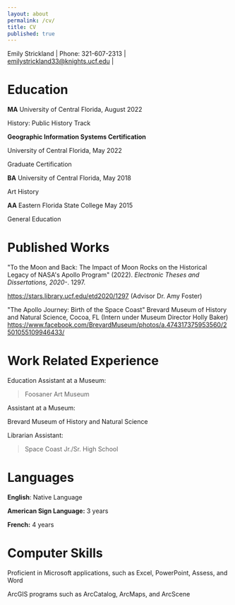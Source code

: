 ```yaml
---
layout: about
permalink: /cv/
title: CV
published: true
---
```


Emily Strickland | Phone: 321-607-2313 | emilystrickland33@knights.ucf.edu |

# Education

**MA** University of Central Florida, August 2022

History: Public History Track

**Geographic Information Systems Certification**

University of Central Florida, May 2022

Graduate Certification

**BA** University of Central Florida, May 2018

Art History

**AA** Eastern Florida State College May 2015

General Education

# Published Works

\"To the Moon and Back: The Impact of Moon Rocks on the Historical
Legacy of NASA\'s Apollo Program\" (2022). *Electronic Theses and
Dissertations, 2020-*. 1297.

<https://stars.library.ucf.edu/etd2020/1297> (Advisor Dr. Amy Foster)

"The Apollo Journey: Birth of the Space Coast" Brevard Museum of History
and Natural Science, Cocoa, FL (Intern under Museum Director Holly
Baker)
<https://www.facebook.com/BrevardMuseum/photos/a.474317375953560/2501055109946433/>

# Work Related Experience

Education Assistant at a Museum:

> Foosaner Art Museum

Assistant at a Museum:

Brevard Museum of History and Natural Science

Librarian Assistant:

> Space Coast Jr./Sr. High School

# Languages

**English**: Native Language

**American Sign Language:** 3 years

**French:** 4 years

# Computer Skills

Proficient in Microsoft applications, such as Excel, PowerPoint, Assess,
and Word

ArcGIS programs such as ArcCatalog, ArcMaps, and ArcScene
